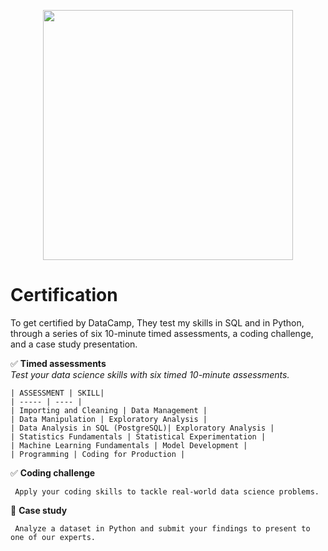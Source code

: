 <p align="center"> 
<img src="https://cdn.datacamp.com/main-app/assets/brand/logos/DataCamp_Horizontal_RGB-d196011f63ebda76dc5c9772425cf9541b8639af842d5e5476ef10f2460ed1e4.png" width="400">

# Certification

To get certified by DataCamp, They test my skills in SQL and in Python, through a series of six 10-minute timed assessments, a coding challenge, and a case study presentation. 

:white_check_mark: **Timed assessments**  
*Test your data science skills with six timed 10-minute assessments.*


	| ASSESSMENT | SKILL|	
	| ----- | ---- |	
	| Importing and Cleaning | Data Management |				
	| Data Manipulation | Exploratory Analysis |	
	| Data Analysis in SQL (PostgreSQL)| Exploratory Analysis |	
	| Statistics Fundamentals | Statistical Experimentation |	
	| Machine Learning Fundamentals | Model Development |	
	| Programming | Coding for Production |	

:white_check_mark: **Coding challenge**

     Apply your coding skills to tackle real-world data science problems.

:black_square_button: **Case study**

     Analyze a dataset in Python and submit your findings to present to one of our experts.